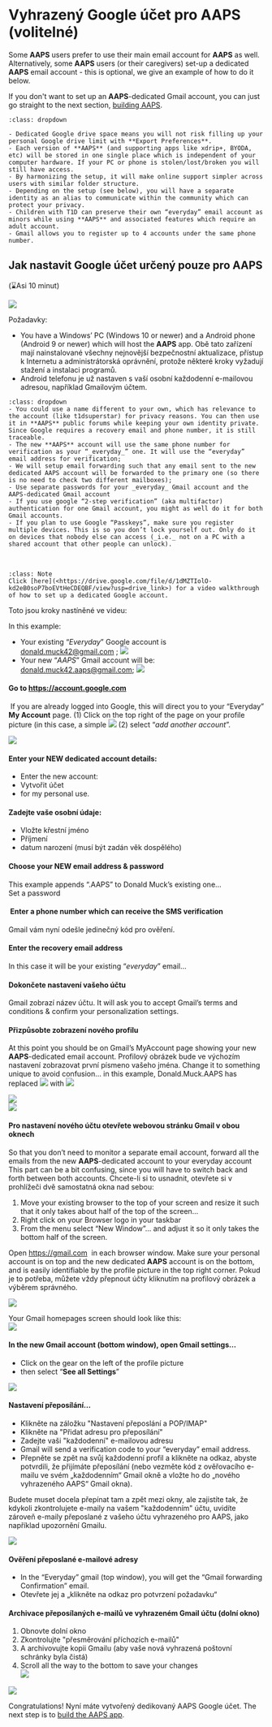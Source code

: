 # Vyhrazený Google účet pro AAPS (volitelné)

Some **AAPS** users prefer to use their main email account for **AAPS** as well. Alternatively, some **AAPS** users (or their caregivers) set-up a dedicated **AAPS** email account - this is optional, we give an example of how to do it below.

If you don't want to set up an **AAPS**-dedicated Gmail account, you can just go straight to the next section, [building AAPS](../SettingUpAaps/BuildingAaps.md).

```{admonition} Advantages of a dedicated Google account for AAPS
:class: dropdown

- Dedicated Google drive space means you will not risk filling up your personal Google drive limit with **Export Preferences**.
- Each version of **AAPS** (and supporting apps like xdrip+, BYODA, etc) will be stored in one single place which is independent of your computer hardware. If your PC or phone is stolen/lost/broken you will still have access.
- By harmonizing the setup, it will make online support simpler across users with similar folder structure.
- Depending on the setup (see below), you will have a separate identity as an alias to communicate within the community which can protect your privacy. 
- Children with T1D can preserve their own “everyday” email account as minors while using **AAPS** and associated features which require an adult account.
- Gmail allows you to register up to 4 accounts under the same phone number.
```

## Jak nastavit Google účet určený pouze pro AAPS

(⌛Asi 10 minut)

![](../images/Building-the-App/building_0001.png)

Požadavky:

* You have a Windows’ PC (Windows 10 or newer) and a Android phone (Android 9 or newer) which will host the **AAPS** app. Obě tato zařízení mají nainstalované všechny nejnovější bezpečnostní aktualizace, přístup k Internetu a administrátorská oprávnění, protože některé kroky vyžadují stažení a instalaci programů.
* Android telefonu je už nastaven s vaší osobní každodenní e-mailovou adresou, například Gmailovým účtem.

```{admonition} Things to consider when setting up your new account
:class: dropdown
- You could use a name different to your own, which has relevance to the account (like t1dsuperstar) for privacy reasons. You can then use it in **AAPS** public forums while keeping your own identity private. Since Google requires a recovery email and phone number, it is still traceable.
- The new **AAPS** account will use the same phone number for verification as your “_everyday_” one. It will use the “everyday” email address for verification;
- We will setup email forwarding such that any email sent to the new dedicated AAPS account will be forwarded to the primary one (so there is no need to check two different mailboxes);
- Use separate passwords for your _everyday_ Gmail account and the AAPS-dedicated Gmail account
- If you use google “2-step verification” (aka multifactor) authentication for one Gmail account, you might as well do it for both Gmail accounts.
- If you plan to use Google “Passkeys”, make sure you register multiple devices. This is so you don’t lock yourself out. Only do it on devices that nobody else can access (_i.e._ not on a PC with a shared account that other people can unlock).
```
 

```{admonition}  Video Walkthrough! 
:class: Note
Click [here](<https://drive.google.com/file/d/1dMZTIolO-kd2eB0soP7boEVtHeCDEQBF/view?usp=drive_link>) for a video walkthrough of how to set up a dedicated Google account.
```

 Toto jsou kroky nastíněné ve videu:

In this example: 
- Your existing “_Everyday_” Google account is <donald.muck42@gmail.com> ; ![](../images/Building-the-App/building_0002.png)
- Your new “_AAPS_” Gmail account will be: <donald.muck42.aaps@gmail.com>; ![](../images/Building-the-App/building_0003.png)


#### Go to <https://account.google.com> 

 If you are already logged into Google, this will direct you to your “Everyday” **My Account** page. (1) Click on the top right of the page on your profile picture (in this case, a simple ![](../images/Building-the-App/building_0002.png) (2) select “_add another account_”.

![](../images/Building-the-App/building_0005.png)


#### Enter your NEW dedicated account details: 

- Enter the new account: 
- Vytvořit účet
- for my personal use. 



 #### Zadejte vaše osobní údaje:
 - Vložte křestní jméno
 - Příjmení
 - datum narození (musí být zadán věk dospělého)

#### Choose your NEW email address & password

This example appends “.AAPS” to Donald Muck’s existing one…\
Set a password

####  Enter a phone number which can receive the SMS verification

Gmail vám nyní odešle jedinečný kód pro ověření.

#### Enter the recovery email address 

In this case it will be your existing “_everyday_” email…

#### Dokončete nastavení vašeho účtu

Gmail zobrazí název účtu. It will ask you to accept Gmail’s terms and conditions & confirm your personalization settings.

#### Přizpůsobte zobrazení nového profilu

At this point you should be on Gmail’s MyAccount page showing your new **AAPS**-dedicated email account. Profilový obrázek bude ve výchozím nastavení zobrazovat první písmeno vašeho jména. Change it to something unique to avoid confusion… in this example, Donald.Muck.AAPS has replaced ![](../images/Building-the-App/building_0002.png) with ![](../images/Building-the-App/building_0003.png)

![](../images/Building-the-App/building_0007.png)\
![](../images/Building-the-App/building_0008.png)

#### Pro nastavení nového účtu otevřete webovou stránku Gmail v obou oknech

So that you don’t need to monitor a separate email account, forward all the emails from the new **AAPS**-dedicated account to your everyday account \
This part can be a bit confusing, since you will have to switch back and forth between both accounts. Chcete-li si to usnadnit, otevřete si v prohlížeči dvě samostatná okna nad sebou:

1. Move your existing browser to the top of your screen and resize it such that it only takes about half of the top of the screen… 
2. Right click on your Browser logo in your taskbar 
3. From the menu select “New Window”... and adjust it so it only takes the bottom half of the screen.

Open <https://gmail.com>  in each browser window. Make sure your personal account is on top and the new dedicated **AAPS** account is on the bottom, and is easily identifiable by the profile picture in the top right corner. Pokud je to potřeba, můžete vždy přepnout účty kliknutím na profilový obrázek a výběrem správného.

![](../images/Building-the-App/building_0009.png)

Your Gmail homepages screen should look like this:\
![](../images/Building-the-App/building_0010.png)

 #### In the new Gmail account (bottom window), open Gmail settings… 

- Click on the gear on the left of the profile picture 
- then select “**See all Settings**”

![](../images/Building-the-App/building_0011.png)

#### Nastavení přeposílání…

- Klikněte na záložku "Nastavení přeposlání a POP/IMAP"
- Klikněte na "Přidat adresu pro přeposílání"
- Zadejte vaši "každodenní" e-mailovou adresu
- Gmail will send a verification code to your “everyday” email address. 
- Přepněte se zpět na svůj každodenní profil a klikněte na odkaz, abyste potvrdili, že přijímáte přeposílání (nebo vezměte kód z ověřovacího e-mailu ve svém „každodenním“ Gmail okně a vložte ho do „nového vyhrazeného AAPS“ Gmail okna).

Budete muset docela přepínat tam a zpět mezi okny, ale zajistíte tak, že kdykoli zkontrolujete e-maily na vašem "každodenním" účtu, uvidíte zároveň e-maily přeposlané z vašeho účtu vyhrazeného pro AAPS, jako například upozornění Gmailu.

![](../images/Building-the-App/building_0012.png)

#### Ověření přeposlané e-mailové adresy

- In the “Everyday” gmail (top window), you will get the “Gmail forwarding Confirmation” email. 
- Otevřete jej a „klikněte na odkaz pro potvrzení požadavku“

#### Archivace přeposílaných e-mailů ve vyhrazeném Gmail účtu (dolní okno)

<!---->

1. Obnovte dolní okno
2. Zkontrolujte "přesměrování příchozích e-mailů"
3. A archivovujte kopii Gmailu (aby vaše nová vyhrazená poštovní schránky byla čistá)
4. Scroll all the way to the bottom to save your changes\
   ![](../images/Building-the-App/building_0013.png)

![](../images/Building-the-App/building_0014.png)

Congratulations! Nyní máte vytvořený dedikovaný AAPS Google účet. The next step is to [build the AAPS app](../SettingUpAaps/BuildingAaps.md).
